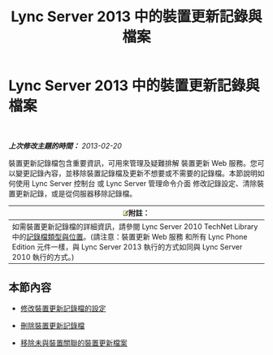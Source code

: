 ﻿---
title: Lync Server 2013 中的裝置更新記錄與檔案
TOCTitle: Lync Server 2013 中的裝置更新記錄與檔案
ms:assetid: f7f822b8-0a62-4ff2-a4cb-1ab1ed7503eb
ms:mtpsurl: https://technet.microsoft.com/zh-tw/library/JJ994090(v=OCS.15)
ms:contentKeyID: 52056265
ms.date: 08/24/2015
mtps_version: v=OCS.15
ms.translationtype: HT
---

# Lync Server 2013 中的裝置更新記錄與檔案

 

_**上次修改主題的時間：** 2013-02-20_

裝置更新記錄檔包含重要資訊，可用來管理及疑難排解 裝置更新 Web 服務。您可以變更記錄內容，並移除裝置記錄檔及更新不想要或不需要的記錄檔。本節說明如何使用 Lync Server 控制台 或 Lync Server 管理命令介面 修改記錄設定、清除裝置更新記錄，或是從伺服器移除記錄檔。

<table>
<thead>
<tr class="header">
<th><img src="images/Gg398811.note(OCS.15).gif" title="note" alt="note" />附註：</th>
</tr>
</thead>
<tbody>
<tr class="odd">
<td>如需裝置更新記錄檔的詳細資訊，請參閱 Lync Server 2010 TechNet Library 中的<a href="http://technet.microsoft.com/zh-tw/library/gg398250(v=ocs.14).aspx">記錄檔類型與位置</a>。(請注意：裝置更新 Web 服務 和所有 Lync Phone Edition 元件一樣，與 Lync Server 2013 執行的方式如同與 Lync Server 2010 執行的方式。)</td>
</tr>
</tbody>
</table>


## 本節內容

  - [修改裝置更新記錄檔的設定](lync-server-2013-modify-settings-for-device-update-log-files.md)

  - [刪除裝置更新記錄檔](lync-server-2013-delete-device-update-log-files.md)

  - [移除未與裝置關聯的裝置更新檔案](lync-server-2013-remove-device-update-files-not-associated-with-a-device.md)

